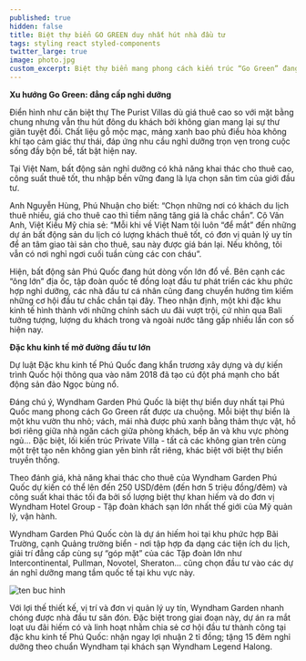 ```yaml
---
published: true
hidden: false
title: Biệt thự biển GO GREEN duy nhất hút nhà đầu tư
tags: styling react styled-components
twitter_large: true
image: photo.jpg
custom_excerpt: Biệt thự biển mang phong cách kiến trúc “Go Green” đang dần trở thành lựa chọn nghỉ dưỡng hàng đầu. Vì lẽ đó, các biệt thự biển tại các thiên đường như Bali, Phuket luôn hấp dẫn khách du lịch và “cháy phòng” vào mùa cao điểm.
---
```


**Xu hướng Go Green: đẳng cấp nghỉ dưỡng**

Điển hình như căn biệt thự The Purist Villas dù giá thuê cao so với mặt bằng chung nhưng vẫn thu hút đông du khách bởi không gian mang lại sự thư giãn tuyệt đối. Chất liệu gỗ mộc mạc, mảng xanh bao phủ điều hòa không khí tạo cảm giác thư thái, đáp ứng nhu cầu nghỉ dưỡng trọn vẹn trong cuộc sống đầy bộn bề, tất bật hiện nay.

Tại Việt Nam, bất động sản nghỉ dưỡng có khả năng khai thác cho thuê cao, công suất thuê tốt, thu nhập bền vững đang là lựa chọn săn tìm của giới đầu tư.

Anh Nguyễn Hùng, Phú Nhuận cho biết: “Chọn những nơi có khách du lịch thuê nhiều, giá cho thuê cao thì tiềm năng tăng giá là chắc chắn”. Cô Vân Anh, Việt Kiều Mỹ chia sẻ: “Mỗi khi về Việt Nam tôi luôn “để mắt” đến những dự án bất động sản du lịch có lượng khách thuê tốt, có đơn vị quản lý uy tín để an tâm giao tài sản cho thuê, sau này được giá bán lại. Nếu không, tôi vẫn có nơi nghỉ ngơi cuối tuần cùng các con cháu”.

Hiện, bất động sản Phú Quốc đang hút dòng vốn lớn đổ về. Bên cạnh các “ông lớn” địa ốc, tập đoàn quốc tế đồng loạt đầu tư phát triển các khu phức hợp nghỉ dưỡng, các nhà đầu tư cá nhân cũng đang chuyển hướng tìm kiếm những cơ hội đầu tư chắc chắn tại đây. Theo nhận định, một khi đặc khu kinh tế hình thành với những chính sách ưu đãi vượt trội, cứ nhìn qua Bali tưởng tượng, lượng du khách trong và ngoài nước tăng gấp nhiều lần con số hiện nay.

**Đặc khu kinh tế mở đường đầu tư lớn**

Dự luật Đặc khu kinh tế Phú Quốc đang khẩn trương xây dựng và dự kiến trình Quốc hội thông qua vào năm 2018 đã tạo cú đột phá mạnh cho bất động sản đảo Ngọc bùng nổ.

Đáng chú ý, Wyndham Garden Phú Quốc là biệt thự biển duy nhất tại Phú Quốc mang phong cách Go Green rất được ưa chuộng. Mỗi biệt thự biển là một khu vườn thu nhỏ; vách, mái nhà được phủ xanh bằng thảm thực vật, hồ bơi riêng giữa nhà ngăn cách giữa phòng khách, bếp ăn và khu vực phòng ngủ… Đặc biệt, lối kiến trúc Private Villa - tất cả các không gian trên cùng một trệt tạo nên không gian yên bình rất riêng, khác biệt với biệt thự biển truyền thống.

Theo đánh giá, khả năng khai thác cho thuê của Wyndham Garden Phú Quốc dự kiến có thể lên đến 250 USD/đêm (đến hơn 5 triệu đồng/đêm) và công suất khai thác tối đa bởi số lượng biệt thự khan hiếm và do đơn vị Wyndham Hotel Group - Tập đoàn khách sạn lớn nhất thế giới của Mỹ quản lý, vận hành.

Wyndham Garden Phú Quốc còn là dự án hiếm hoi tại khu phức hợp Bãi Trường, cạnh Quảng trường biển - nơi tập hợp đa dạng các tiện ích du lịch, giải trí đẳng cấp cùng sự “góp mặt” của các Tập đoàn lớn như Intercontinental, Pullman, Novotel, Sheraton… cũng chọn đầu tư vào các dự án nghỉ dưỡng mang tầm quốc tế tại khu vực này.

![ten buc hinh](http://nld.mediacdn.vn/thumb_w/540/2017/photo-1-1509938822591.jpg "ten buc hinh")

Với lợi thế thiết kế, vị trí và đơn vị quản lý uy tín, Wyndham Garden nhanh chóng được nhà đầu tư săn đón. Đặc biệt trong giai đoạn này, dự án ra mắt loạt ưu đãi hiếm có và linh hoạt nhằm chia sẻ cơ hội đầu tư thành công tại đặc khu kinh tế Phú Quốc: nhận ngay lợi nhuận 2 tỉ đồng; tặng 15 đêm nghỉ dưỡng theo chuẩn Wyndham tại khách sạn Wyndham Legend Halong.